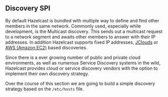 
## Discovery SPI

By default Hazelcast is bundled with multiple way to define and find other members in the same network. Commonly used, especially while development, is the Multicast discovery. This sends out a multicast request to a network segment and awaits other members to answer with their IP addresses. In addition Hazelcast supports fixed IP addresses, [JClouds](https://jclouds.apache.org/reference/providers/) or [AWS (Amazon EC2)](https://aws.amazon.com/de/ec2/) based discoveries.
  
Since there is a ever growing number of public and private cloud environments, as well as numerous Service Discovery systems in the wild, Hazelcast provides cloud or service discovery vendors with the option to implement their own discovery strategy.
  
Over the course of this section we are going to build a simple discovery strategy based on the `/etc/hosts` file.
